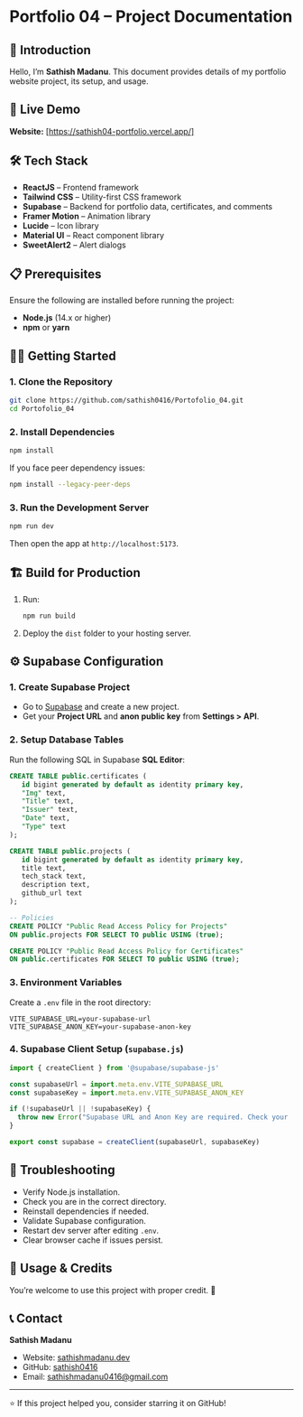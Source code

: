 # Portfolio 04 – Project Documentation

## 👋 Introduction

Hello, I’m **Sathish Madanu**. This document provides details of my portfolio website project, its setup, and usage.

## 🚀 Live Demo

**Website:** [https://sathish04-portfolio.vercel.app/]

## 🛠️ Tech Stack

* **ReactJS** – Frontend framework
* **Tailwind CSS** – Utility-first CSS framework
* **Supabase** – Backend for portfolio data, certificates, and comments
* **Framer Motion** – Animation library
* **Lucide** – Icon library
* **Material UI** – React component library
* **SweetAlert2** – Alert dialogs

## 📋 Prerequisites

Ensure the following are installed before running the project:

* **Node.js** (14.x or higher)
* **npm** or **yarn**

## 🏃‍♂️ Getting Started

### 1. Clone the Repository

```bash
git clone https://github.com/sathish0416/Portofolio_04.git
cd Portofolio_04
```

### 2. Install Dependencies

```bash
npm install
```

If you face peer dependency issues:

```bash
npm install --legacy-peer-deps
```

### 3. Run the Development Server

```bash
npm run dev
```

Then open the app at `http://localhost:5173`.

## 🏗️ Build for Production

1. Run:

   ```bash
   npm run build
   ```
2. Deploy the `dist` folder to your hosting server.

## ⚙️ Supabase Configuration

### 1. Create Supabase Project

* Go to [Supabase](https://supabase.com/) and create a new project.
* Get your **Project URL** and **anon public key** from **Settings > API**.

### 2. Setup Database Tables

Run the following SQL in Supabase **SQL Editor**:

```sql
CREATE TABLE public.certificates (
   id bigint generated by default as identity primary key,
   "Img" text,
   "Title" text,
   "Issuer" text,
   "Date" text,
   "Type" text
);

CREATE TABLE public.projects (
   id bigint generated by default as identity primary key,
   title text,
   tech_stack text,
   description text,
   github_url text
);

-- Policies
CREATE POLICY "Public Read Access Policy for Projects"
ON public.projects FOR SELECT TO public USING (true);

CREATE POLICY "Public Read Access Policy for Certificates"
ON public.certificates FOR SELECT TO public USING (true);
```

### 3. Environment Variables

Create a `.env` file in the root directory:

```env
VITE_SUPABASE_URL=your-supabase-url
VITE_SUPABASE_ANON_KEY=your-supabase-anon-key
```

### 4. Supabase Client Setup (`supabase.js`)

```javascript
import { createClient } from '@supabase/supabase-js'

const supabaseUrl = import.meta.env.VITE_SUPABASE_URL
const supabaseKey = import.meta.env.VITE_SUPABASE_ANON_KEY

if (!supabaseUrl || !supabaseKey) {
  throw new Error("Supabase URL and Anon Key are required. Check your .env file.")
}

export const supabase = createClient(supabaseUrl, supabaseKey)
```

## 🚨 Troubleshooting

* Verify Node.js installation.
* Check you are in the correct directory.
* Reinstall dependencies if needed.
* Validate Supabase configuration.
* Restart dev server after editing `.env`.
* Clear browser cache if issues persist.

## 📝 Usage & Credits

You’re welcome to use this project with proper credit. 🙏

## 📞 Contact

**Sathish Madanu**

* Website: [sathishmadanu.dev](https://sathishmadanu.dev/)
* GitHub: [sathish0416](https://github.com/sathish0416)
* Email: [sathishmadanu0416@gmail.com](mailto:sathishmadanu0416@gmail.com)

---

⭐ If this project helped you, consider starring it on GitHub!
